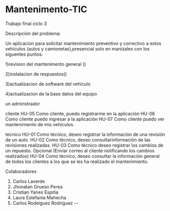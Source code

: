 # Mantenimento-TIC
Trabajo final ciclo 3

Descripción del problema:

Un aplicacion para solicitar mantenimiento preventivo y correctivo a estos vehículos (autos y camionetas),presencial solo en manizales con los siguentes puntos:


1)revision del mantenimento general ()

2)instalacion de respuestos()

3)actualizacion de software del vehiculo 

4)actualizacion de la base datos del equipo


un adminstrador

cliente
HU-05 Como cliente, puedo registrarme en la aplicación
HU-06 Como cliente puedo ingresar a la aplicación
HU-07 Como cliente puedo ver mantenimiento de mis vehículos.

tecnico 
HU-01 Como técnico, deseo registrar la información de una revisión de
un auto.
HU-02 Como técnico, deseo consultarinformación de las
revisiones realizadas.
HU-03 Como técnico deseo registrar los cambios de un repuesto.
Opcional (Enviar correo al cliente notificando los cambios realizados)
HU-04 Como técnico, deseo consultar la información general de
todos los clientes a los que se les ha realizado el mantenimiento.

Colaboradores

1. Carlos Laverde
2. Jhonatan Grueso Perea
3. Cristian Yanes Espitia
4. Laura Estefania Mahecha
5. Carlos Rodeiguez Rodriguez
--
